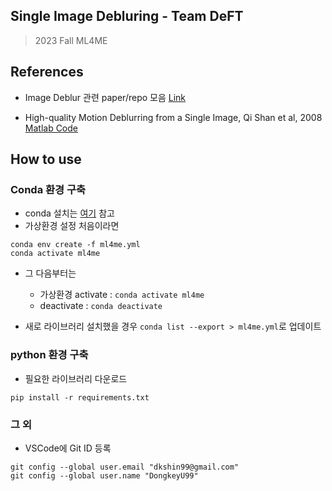## Single Image Debluring - Team DeFT

> 2023 Fall ML4ME

## References

- Image Deblur 관련 paper/repo 모음 [Link]('https://github.com/subeeshvasu/Awesome-Deblurring')

- High-quality Motion Deblurring from a Single Image, Qi Shan et al, 2008 [Matlab Code]('https://github.com/yangyangHu/deblur/tree/master')

## How to use

### Conda 환경 구축

- conda 설치는 [여기]('https://conda.io/projects/conda/en/latest/user-guide/install/index.html') 참고
- 가상환경 설정 처음이라면

```
conda env create -f ml4me.yml
conda activate ml4me
```

- 그 다음부터는

  - 가상환경 activate : `conda activate ml4me`
  - deactivate : `conda deactivate`

- 새로 라이브러리 설치했을 경우
  `conda list --export > ml4me.yml`로 업데이트

### python 환경 구축

- 필요한 라이브러리 다운로드

```
pip install -r requirements.txt
```

### 그 외

- VSCode에 Git ID 등록

```
git config --global user.email "dkshin99@gmail.com"
git config --global user.name "DongkeyU99"
```
